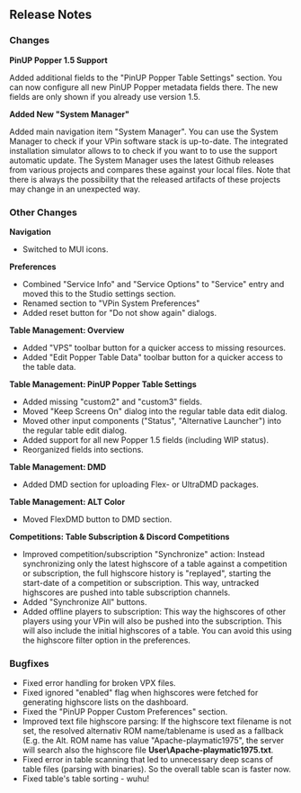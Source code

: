 ## Release Notes


### Changes

**PinUP Popper 1.5 Support**

Added additional fields to the "PinUP Popper Table Settings" section. You can now configure all new PinUP Popper metadata fields there. The new fields are only shown if you already use version 1.5.

**Added New "System Manager"**

Added main navigation item "System Manager". You can use the System Manager to check if your VPin software stack is up-to-date.
The integrated installation simulator allows to to check if you want to to use the support automatic update.
The System Manager uses the latest Github releases from various projects and compares these against your local files.
Note that there is always the possibility that the released artifacts of these projects may change in an unexpected way.


### Other Changes

**Navigation**

- Switched to MUI icons.

**Preferences**

- Combined "Service Info" and "Service Options" to "Service" entry and moved this to the Studio settings section.
- Renamed section to "VPin System Preferences"
- Added reset button for "Do not show again" dialogs.

**Table Management: Overview**

- Added "VPS" toolbar button for a quicker access to missing resources.
- Added "Edit Popper Table Data" toolbar button for a quicker access to the table data.

**Table Management: PinUP Popper Table Settings**

- Added missing "custom2" and "custom3" fields.
- Moved "Keep Screens On" dialog into the regular table data edit dialog.
- Moved other input components ("Status", "Alternative Launcher") into the regular table edit dialog.
- Added support for all new Popper 1.5 fields (including WIP status).
- Reorganized fields into sections.

**Table Management: DMD**

- Added DMD section for uploading Flex- or UltraDMD packages.

**Table Management: ALT Color**

- Moved FlexDMD button to DMD section.

**Competitions: Table Subscription & Discord Competitions**

- Improved competition/subscription "Synchronize" action: Instead synchronizing only the latest highscore of a table against a competition or subscription, the full highscore history is "replayed", starting the start-date of a competition or subscription. This way, untracked highscores are pushed into table subscription channels.
- Added "Synchronize All" buttons.
- Added offline players to subscription: This way the highscores of other players using your VPin will also be pushed into the subscription. This will also include the initial highscores of a table. You can avoid this using the highscore filter option in the preferences.


### Bugfixes

- Fixed error handling for broken VPX files.
- Fixed ignored "enabled" flag when highscores were fetched for generating highscore lists on the dashboard.
- Fixed the "PinUP Popper Custom Preferences" section.
- Improved text file highscore parsing: If the highscore text filename is not set, the resolved alternativ ROM name/tablename is used as a fallback (E.g. the Alt. ROM name has value \"Apache-playmatic1975\", the server will search also the highscore file **User\Apache-playmatic1975.txt**. 
- Fixed error in table scanning that led to unnecessary deep scans of table files (parsing with binaries). So the overall table scan is faster now.
- Fixed table's table sorting - wuhu!